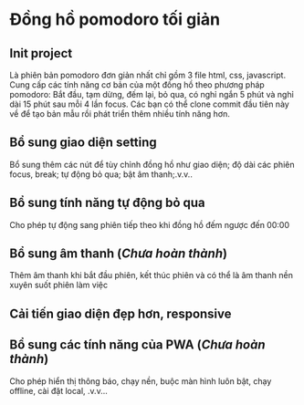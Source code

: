 # Đồng hồ pomodoro tối giản

## Init project
Là phiên bản pomodoro đơn giản nhất chỉ gồm 3 file html, css, javascript. Cung cấp các tính năng cơ bản của một đồng hồ theo phương pháp pomodoro: Bắt đầu, tạm dừng, đếm lại, bỏ qua, có nghỉ ngắn 5 phút và nghỉ dài 15 phút sau mỗi 4 lần focus. Các bạn có thể clone commit đầu tiên này về để tạo bản mẫu rồi phát triển thêm nhiều tính năng hơn.

## Bổ sung giao diện setting
Bổ sung thêm các nút để tùy chỉnh đồng hồ như giao diện; độ dài các phiên focus, break; tự động bỏ qua; bật âm thanh;.v.v..

## Bổ sung tính năng tự động bỏ qua
Cho phép tự động sang phiên tiếp theo khi đồng hồ đếm ngược đến 00:00

## Bổ sung âm thanh (*Chưa hoàn thành*)
Thêm âm thanh khi bắt đầu phiên, kết thúc phiên và có thể là âm thanh nền xuyên suốt phiên làm việc

## Cải tiến giao diện đẹp hơn, responsive

## Bổ sung các tính năng của PWA (*Chưa hoàn thành*)
Cho phép hiển thị thông báo, chạy nền, buộc màn hình luôn bật, chạy offline, cài đặt local, .v.v...

